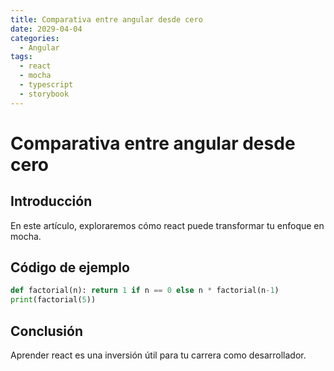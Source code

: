 ```yaml
---
title: Comparativa entre angular desde cero
date: 2029-04-04
categories:
  - Angular
tags:
  - react
  - mocha
  - typescript
  - storybook
---
```


# Comparativa entre angular desde cero

## Introducción

En este artículo, exploraremos cómo react puede transformar tu enfoque en mocha.

## Código de ejemplo

```python
def factorial(n): return 1 if n == 0 else n * factorial(n-1)
print(factorial(5))
```

## Conclusión

Aprender react es una inversión útil para tu carrera como desarrollador.